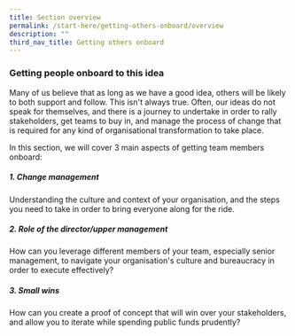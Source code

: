 ```yaml
---
title: Section overview
permalink: /start-here/getting-others-onboard/overview
description: ""
third_nav_title: Getting others onboard
---
```

### **Getting people onboard to this idea**

Many of us believe that as long as we have a good idea, others will be likely to both support and follow. This isn't always true. Often, our ideas do not speak for themselves, and there is a journey to undertake in order to rally stakeholders, get teams to buy in, and manage the process of change that is required for any kind of organisational transformation to take place. 

In this section, we will cover 3 main aspects of getting team members onboard: 

##### 1. Change management

Understanding the culture and context of your organisation, and the steps you need to take in order to bring everyone along for the ride. 

##### 2. Role of the director/upper management

How can you leverage different members of your team, especially senior management, to navigate your organisation's culture and bureaucracy in order to execute effectively? 

##### 3. Small wins 

How can you create a proof of concept that will win over your stakeholders, and allow you to iterate while spending public funds prudently? 